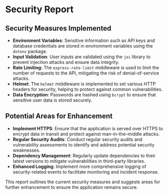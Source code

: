 # Security Report

## Security Measures Implemented
- **Environment Variables**: Sensitive information such as API keys and database credentials are stored in environment variables using the `dotenv` package.
- **Input Validation**: User inputs are validated using the `joi` library to prevent injection attacks and ensure data integrity.
- **Rate Limiting**: The `express-rate-limit` middleware is used to limit the number of requests to the API, mitigating the risk of denial-of-service attacks.
- **Helmet**: The `helmet` middleware is implemented to set various HTTP headers for security, helping to protect against common vulnerabilities.
- **Data Encryption**: Passwords are hashed using `bcrypt` to ensure that sensitive user data is stored securely.

## Potential Areas for Enhancement
- **Implement HTTPS**: Ensure that the application is served over HTTPS to encrypt data in transit and protect against man-in-the-middle attacks.
- **Regular Security Audits**: Conduct regular security audits and vulnerability assessments to identify and address potential security weaknesses.
- **Dependency Management**: Regularly update dependencies to their latest versions to mitigate vulnerabilities in third-party libraries.
- **Enhanced Logging**: Implement more comprehensive logging of security-related events to facilitate monitoring and incident response.

This report outlines the current security measures and suggests areas for further enhancement to ensure the application remains secure.
